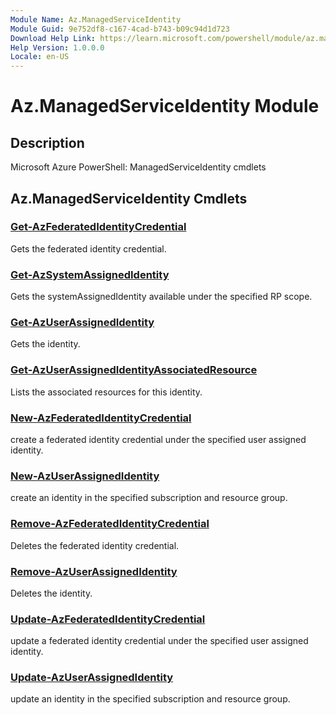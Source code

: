 ```yaml
---
Module Name: Az.ManagedServiceIdentity
Module Guid: 9e752df8-c167-4cad-b743-b09c94d1d723
Download Help Link: https://learn.microsoft.com/powershell/module/az.managedserviceidentity
Help Version: 1.0.0.0
Locale: en-US
---
```


# Az.ManagedServiceIdentity Module
## Description
Microsoft Azure PowerShell: ManagedServiceIdentity cmdlets

## Az.ManagedServiceIdentity Cmdlets
### [Get-AzFederatedIdentityCredential](Get-AzFederatedIdentityCredential.md)
Gets the federated identity credential.

### [Get-AzSystemAssignedIdentity](Get-AzSystemAssignedIdentity.md)
Gets the systemAssignedIdentity available under the specified RP scope.

### [Get-AzUserAssignedIdentity](Get-AzUserAssignedIdentity.md)
Gets the identity.

### [Get-AzUserAssignedIdentityAssociatedResource](Get-AzUserAssignedIdentityAssociatedResource.md)
Lists the associated resources for this identity.

### [New-AzFederatedIdentityCredential](New-AzFederatedIdentityCredential.md)
create a federated identity credential under the specified user assigned identity.

### [New-AzUserAssignedIdentity](New-AzUserAssignedIdentity.md)
create an identity in the specified subscription and resource group.

### [Remove-AzFederatedIdentityCredential](Remove-AzFederatedIdentityCredential.md)
Deletes the federated identity credential.

### [Remove-AzUserAssignedIdentity](Remove-AzUserAssignedIdentity.md)
Deletes the identity.

### [Update-AzFederatedIdentityCredential](Update-AzFederatedIdentityCredential.md)
update a federated identity credential under the specified user assigned identity.

### [Update-AzUserAssignedIdentity](Update-AzUserAssignedIdentity.md)
update an identity in the specified subscription and resource group.

